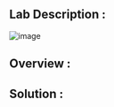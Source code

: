 ## Lab Description :

![image](https://github.com/sh3bu/Portswigger_labs/assets/67383098/15564523-8805-46d9-a8a1-c018213ec6e6)

## Overview :

## Solution :


